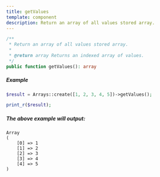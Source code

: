 ```yaml
---
title: getValues
template: component
description: Return an array of all values stored array.
---
```


```php
/**
 * Return an array of all values stored array.
 *
 * @return array Returns an indexed array of values.
 */
public function getValues(): array
```

##### Example

```php
$result = Arrays::create([1, 2, 3, 4, 5])->getValues();

print_r($result);
```

##### The above example will output:

```text
Array
(
    [0] => 1
    [1] => 2
    [2] => 3
    [3] => 4
    [4] => 5
)
```
